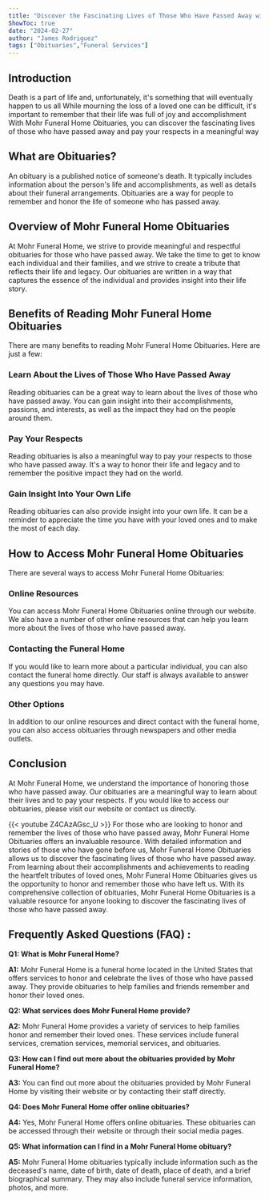 ```yaml
---
title: "Discover the Fascinating Lives of Those Who Have Passed Away with Mohr Funeral Home Obituaries!"
ShowToc: true 
date: "2024-02-27"
author: "James Rodriguez" 
tags: ["Obituaries","Funeral Services"]
---
```

## Introduction

Death is a part of life and, unfortunately, it's something that will eventually happen to us all While mourning the loss of a loved one can be difficult, it's important to remember that their life was full of joy and accomplishment With Mohr Funeral Home Obituaries, you can discover the fascinating lives of those who have passed away and pay your respects in a meaningful way

## What are Obituaries?

An obituary is a published notice of someone's death. It typically includes information about the person's life and accomplishments, as well as details about their funeral arrangements. Obituaries are a way for people to remember and honor the life of someone who has passed away.

## Overview of Mohr Funeral Home Obituaries

At Mohr Funeral Home, we strive to provide meaningful and respectful obituaries for those who have passed away. We take the time to get to know each individual and their families, and we strive to create a tribute that reflects their life and legacy. Our obituaries are written in a way that captures the essence of the individual and provides insight into their life story.

## Benefits of Reading Mohr Funeral Home Obituaries

There are many benefits to reading Mohr Funeral Home Obituaries. Here are just a few:

### Learn About the Lives of Those Who Have Passed Away

Reading obituaries can be a great way to learn about the lives of those who have passed away. You can gain insight into their accomplishments, passions, and interests, as well as the impact they had on the people around them.

### Pay Your Respects

Reading obituaries is also a meaningful way to pay your respects to those who have passed away. It's a way to honor their life and legacy and to remember the positive impact they had on the world.

### Gain Insight Into Your Own Life

Reading obituaries can also provide insight into your own life. It can be a reminder to appreciate the time you have with your loved ones and to make the most of each day.

## How to Access Mohr Funeral Home Obituaries

There are several ways to access Mohr Funeral Home Obituaries:

### Online Resources

You can access Mohr Funeral Home Obituaries online through our website. We also have a number of other online resources that can help you learn more about the lives of those who have passed away.

### Contacting the Funeral Home

If you would like to learn more about a particular individual, you can also contact the funeral home directly. Our staff is always available to answer any questions you may have.

### Other Options

In addition to our online resources and direct contact with the funeral home, you can also access obituaries through newspapers and other media outlets.

## Conclusion

At Mohr Funeral Home, we understand the importance of honoring those who have passed away. Our obituaries are a meaningful way to learn about their lives and to pay your respects. If you would like to access our obituaries, please visit our website or contact us directly.

{{< youtube Z4CAzAGsc_U >}} 
For those who are looking to honor and remember the lives of those who have passed away, Mohr Funeral Home Obituaries offers an invaluable resource. With detailed information and stories of those who have gone before us, Mohr Funeral Home Obituaries allows us to discover the fascinating lives of those who have passed away. From learning about their accomplishments and achievements to reading the heartfelt tributes of loved ones, Mohr Funeral Home Obituaries gives us the opportunity to honor and remember those who have left us. With its comprehensive collection of obituaries, Mohr Funeral Home Obituaries is a valuable resource for anyone looking to discover the fascinating lives of those who have passed away.

## Frequently Asked Questions (FAQ) :
**Q1: What is Mohr Funeral Home?**

**A1:** Mohr Funeral Home is a funeral home located in the United States that offers services to honor and celebrate the lives of those who have passed away. They provide obituaries to help families and friends remember and honor their loved ones. 

**Q2: What services does Mohr Funeral Home provide?**

**A2:** Mohr Funeral Home provides a variety of services to help families honor and remember their loved ones. These services include funeral services, cremation services, memorial services, and obituaries. 

**Q3: How can I find out more about the obituaries provided by Mohr Funeral Home?**

**A3:** You can find out more about the obituaries provided by Mohr Funeral Home by visiting their website or by contacting their staff directly. 

**Q4: Does Mohr Funeral Home offer online obituaries?**

**A4:** Yes, Mohr Funeral Home offers online obituaries. These obituaries can be accessed through their website or through their social media pages. 

**Q5: What information can I find in a Mohr Funeral Home obituary?**

**A5:** Mohr Funeral Home obituaries typically include information such as the deceased's name, date of birth, date of death, place of death, and a brief biographical summary. They may also include funeral service information, photos, and more.



